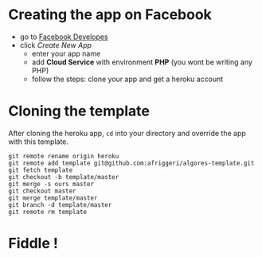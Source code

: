# Creating the app on Facebook

  * go to [Facebook Developes](https://www.facebook.com/developers/)
  * click *Create New App*
    * enter your app name
    * add **Cloud Service** with environment **PHP** (you wont be writing any PHP)
    * follow the steps: clone your app and get a heroku account


# Cloning the template

After cloning the heroku app, `cd` into your directory and override the app
with this template.

    git remote rename origin heroku
    git remote add template git@github.com:afriggeri/algores-template.git
    git fetch template
    git checkout -b template/master
    git merge -s ours master
    git checkout master
    git merge template/master
    git branch -d template/master
    git remote rm template

# Fiddle !